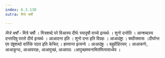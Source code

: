```yaml
---
index: 6.3.130
sutra: मित्रे चर्षौ

---
```

_मित्रे चर्षौ_ - मित्रे चर्षौ । मित्रशब्दे परे विआस्य दीर्घः स्यादृषौ वाच्ये इत्यर्थः । शुनो दन्तेति । आन्शब्दस्य दन्तादिषु परतो दीर्घ इत्यर्थः । आआदन्त इति । शुनो दन्त इति विग्रहः । आआदंष्ट्रा । षष्ठीसमासः ।दीर्घान्त एव दंष्ट्रशब्दो वार्तिके पठत इति केचित् । ह्रस्वान्त इत्यन्ये । आआदंष्ट्रः । बहुव्रीहिरयम् । आआकर्णः, आआकुन्दः, आआवराहः, आआपुच्छं, आआपदः ।आपुच्छमवनामित॑मित्यसाध्वेव ।